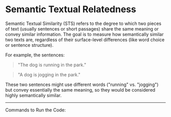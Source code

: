 # Semantic Textual Relatedness
Semantic Textual Similarity (STS) refers to the degree to which two pieces of text (usually sentences or short passages) share the same meaning or convey similar information. The goal is to measure how semantically similar two texts are, regardless of their surface-level differences (like word choice or sentence structure).

For example, the sentences:

>"The dog is running in the park."

>"A dog is jogging in the park."

These two sentences might use different words ("running" vs. "jogging") but convey essentially the same meaning, so they would be considered highly semantically similar.

______

Commands to Run the Code:
